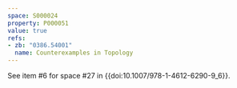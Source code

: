 ```yaml
---
space: S000024
property: P000051
value: true
refs:
- zb: "0386.54001"
  name: Counterexamples in Topology
---
```


See item #6 for space #27 in {{doi:10.1007/978-1-4612-6290-9_6}}.
